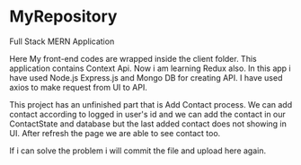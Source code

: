 # MyRepository
Full Stack MERN Application

Here My front-end codes are wrapped inside the client folder.
This application contains Context Api. Now i am learning Redux also.
In this app i have used Node.js Express.js and Mongo DB for creating API.
I have used axios to make request from UI to API.

This project has an unfinished part that is Add Contact process.
We can add contact according to logged in user's id and we can add the contact in our ContactState and database but the last added contact does not showing in UI.
After refresh the page we are able to see contact too.

If i can solve the problem i will commit the file and upload here again.
